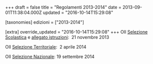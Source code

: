 +++
draft = false
title = "Regolamenti 2013-2014"
date = 2013-09-01T11:38:04.000Z
updated = "2016-10-14T15:29:08"

[taxonomies]
edizioni = ["2013-2014"]

[extra]
override_updated = "2016-10-14T15:29:08"
+++
OII [Selezione Scolastica](/oldsite/reg2013/OII-RegSelScolastica.pdf) e [allegato istruzioni](/oldsite/reg2013/istruzioni_scolastica%20nov_%202013.pdf):  21 novembre 2013

OII [Selezione Territoriale](/oldsite/reg2013/OII-RegSelTerritoriale_2014.pdf):  2 aprile 2014

OII [Selezione Nazionale](/oldsite/reg2013/OII-Reg_Sel_Naz_2014.pdf): 19 settembre 2014
